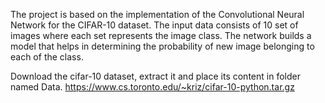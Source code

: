 The project is based on the implementation of the Convolutional Neural Network for the CIFAR-10 dataset.
The input data consists of 10 set of images where each set represents the image class.
The network builds a model that helps in determining the probability of new image belonging to each of the class.

Download the cifar-10 dataset, extract it and place its content in folder named Data.
https://www.cs.toronto.edu/~kriz/cifar-10-python.tar.gz
